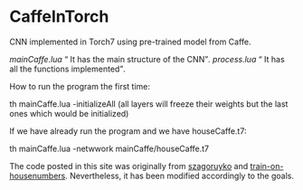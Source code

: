 # CaffeInTorch
<p>CNN implemented in Torch7 using pre-trained model from Caffe.</p>

<i>mainCaffe.lua</i> <q>  It has the main structure of the CNN</q>.
<i>process.lua</i> <q>  It has all the functions implemented</q>.

<p>How to run the program the first time:</p>
th mainCaffe.lua -initializeAll (all layers will freeze their weights but the last ones which would be initialized)

<p>If we have already run the program and we have houseCaffe.t7:</p>
th mainCaffe.lua -netwwork mainCaffe/houseCaffe.t7

<p>The code posted in this site was originally from <a href="https://github.com/szagoruyko/loadcaffe">szagoruyko</a> and <a href="https://github.com/torch/demos"> train-on-housenumbers</a>. Nevertheless, it has been modified accordingly to the goals.</p>
<p></p>
